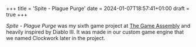 +++
title = 'Spite - Plague Purge'
date = 2024-01-07T18:57:41+01:00
draft = true
+++

_Spite - Plague Purge_ was my sixth game project at [The Game Assembly](https://thegameassembly.com) and heavily inspired by Diablo III. 
It was made in our custom game engine that we named Clockwork later in the project.